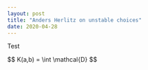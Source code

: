 ```yaml
---
layout: post
title: "Anders Herlitz on unstable choices"
date: 2020-04-28
---
```


<p>Test</p>
$$ K(a,b) = \int \mathcal{D} $$
